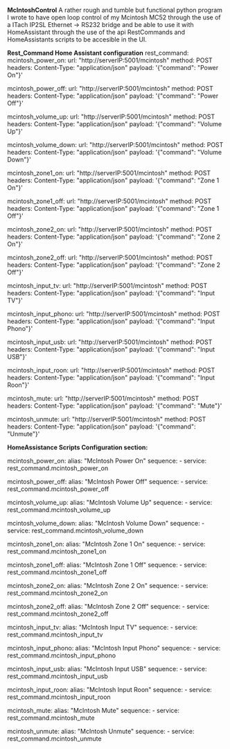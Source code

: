**McIntoshControl**
A rather rough and tumble but functional python program I wrote to have open loop control of my Mcintosh MC52 through the use of a ITach IP2SL Ethernet -> RS232 bridge and be able to use it with HomeAssistant through the use of the api RestCommands and HomeAssistants scripts to be accesible in the UI.


**Rest_Command Home Assistant configuration**
rest_command:
  mcintosh_power_on:
    url: "http://serverIP:5001/mcintosh"
    method: POST
    headers:
      Content-Type: "application/json"
    payload: '{"command": "Power On"}'

  mcintosh_power_off:
    url: "http://serverIP:5001/mcintosh"
    method: POST
    headers:
      Content-Type: "application/json"
    payload: '{"command": "Power Off"}'

  mcintosh_volume_up:
    url: "http://serverIP:5001/mcintosh"
    method: POST
    headers:
      Content-Type: "application/json"
    payload: '{"command": "Volume Up"}'

  mcintosh_volume_down:
    url: "http://serverIP:5001/mcintosh"
    method: POST
    headers:
      Content-Type: "application/json"
    payload: '{"command": "Volume Down"}'

  mcintosh_zone1_on:
    url: "http://serverIP:5001/mcintosh"
    method: POST
    headers:
      Content-Type: "application/json"
    payload: '{"command": "Zone 1 On"}'

  mcintosh_zone1_off:
    url: "http://serverIP:5001/mcintosh"
    method: POST
    headers:
      Content-Type: "application/json"
    payload: '{"command": "Zone 1 Off"}'

  mcintosh_zone2_on:
    url: "http://serverIP:5001/mcintosh"
    method: POST
    headers:
      Content-Type: "application/json"
    payload: '{"command": "Zone 2 On"}'

  mcintosh_zone2_off:
    url: "http://serverIP:5001/mcintosh"
    method: POST
    headers:
      Content-Type: "application/json"
    payload: '{"command": "Zone 2 Off"}'

  mcintosh_input_tv:
    url: "http://serverIP:5001/mcintosh"
    method: POST
    headers:
      Content-Type: "application/json"
    payload: '{"command": "Input TV"}'

  mcintosh_input_phono:
    url: "http://serverIP:5001/mcintosh"
    method: POST
    headers:
      Content-Type: "application/json"
    payload: '{"command": "Input Phono"}'

  mcintosh_input_usb:
    url: "http://serverIP:5001/mcintosh"
    method: POST
    headers:
      Content-Type: "application/json"
    payload: '{"command": "Input USB"}'

  mcintosh_input_roon:
    url: "http://serverIP:5001/mcintosh"
    method: POST
    headers:
      Content-Type: "application/json"
    payload: '{"command": "Input Roon"}'

  mcintosh_mute:
    url: "http://serverIP:5001/mcintosh"
    method: POST
    headers:
      Content-Type: "application/json"
    payload: '{"command": "Mute"}'

  mcintosh_unmute:
    url: "http://serverIP:5001/mcintosh"
    method: POST
    headers:
      Content-Type: "application/json"
    payload: '{"command": "Unmute"}'


**HomeAssistance Scripts Configuration section:**


mcintosh_power_on:
  alias: "McIntosh Power On"
  sequence:
    - service: rest_command.mcintosh_power_on

mcintosh_power_off:
  alias: "McIntosh Power Off"
  sequence:
    - service: rest_command.mcintosh_power_off

mcintosh_volume_up:
  alias: "McIntosh Volume Up"
  sequence:
    - service: rest_command.mcintosh_volume_up

mcintosh_volume_down:
  alias: "McIntosh Volume Down"
  sequence:
    - service: rest_command.mcintosh_volume_down

mcintosh_zone1_on:
  alias: "McIntosh Zone 1 On"
  sequence:
    - service: rest_command.mcintosh_zone1_on

mcintosh_zone1_off:
  alias: "McIntosh Zone 1 Off"
  sequence:
    - service: rest_command.mcintosh_zone1_off

mcintosh_zone2_on:
  alias: "McIntosh Zone 2 On"
  sequence:
    - service: rest_command.mcintosh_zone2_on

mcintosh_zone2_off:
  alias: "McIntosh Zone 2 Off"
  sequence:
    - service: rest_command.mcintosh_zone2_off

mcintosh_input_tv:
  alias: "McIntosh Input TV"
  sequence:
    - service: rest_command.mcintosh_input_tv

mcintosh_input_phono:
  alias: "McIntosh Input Phono"
  sequence:
    - service: rest_command.mcintosh_input_phono

mcintosh_input_usb:
  alias: "McIntosh Input USB"
  sequence:
    - service: rest_command.mcintosh_input_usb

mcintosh_input_roon:
  alias: "McIntosh Input Roon"
  sequence:
    - service: rest_command.mcintosh_input_roon

mcintosh_mute:
  alias: "McIntosh Mute"
  sequence:
    - service: rest_command.mcintosh_mute

mcintosh_unmute:
  alias: "McIntosh Unmute"
  sequence:
    - service: rest_command.mcintosh_unmute
